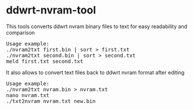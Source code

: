 ddwrt-nvram-tool
================
This tools converts ddwrt nvram binary files to text for easy readability and comparison

<pre>
Usage example:
./nvram2txt first.bin | sort > first.txt
./nvram2txt second.bin | sort > second.txt
meld first.txt second.txt
</pre>

It also allows to convert text files back to ddwrt nvram format after editing

<pre>
Usage example:
./nvram2txt nvram.bin > nvram.txt
nano nvram.txt
./txt2nvram nvram.txt new.bin
</pre>
